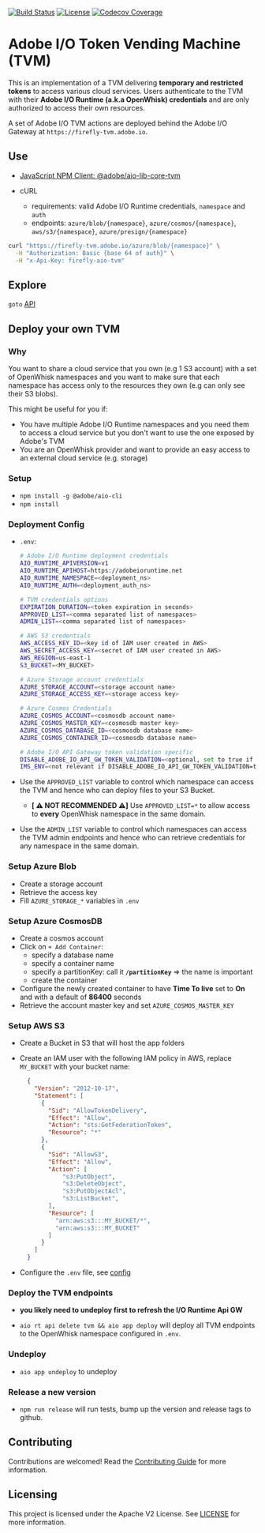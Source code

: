 [![Build Status](https://travis-ci.com/adobe/aio-tvm.svg?branch=master)](https://travis-ci.com/adobe/aio-tvm)
[![License](https://img.shields.io/badge/License-Apache%202.0-blue.svg)](https://opensource.org/licenses/Apache-2.0)
[![Codecov Coverage](https://img.shields.io/codecov/c/github/adobe/aio-tvm/master.svg?style=flat-square)](https://codecov.io/gh/adobe/aio-tvm/)

# Adobe I/O Token Vending Machine (TVM)

This is an implementation of a TVM delivering **temporary and restricted tokens** to access various cloud services. Users authenticate
to the TVM with their **Adobe I/O Runtime (a.k.a OpenWhisk) credentials** and are only authorized to access their own resources.

A set of Adobe I/O TVM actions are deployed behind the Adobe I/O Gateway at `https://firefly-tvm.adobe.io`.

## Use

- [JavaScript NPM Client: @adobe/aio-lib-core-tvm](https://github.com/adobe/aio-lib-core-tvm#use)

- cURL
  - requirements: valid Adobe I/O Runtime credentials, `namespace` and `auth`
  - endpoints: `azure/blob/{namespace}`, `azure/cosmos/{namespace}`, `aws/s3/{namespace}`, `azure/presign/{namespace}`

```bash
curl "https://firefly-tvm.adobe.io/azure/blob/{namespace}" \
  -H "Authorization: Basic {base 64 of auth}" \
  -H "x-Api-Key: firefly-aio-tvm"
```

## Explore

`goto` [API](https://opensource.adobe.com/aio-tvm/docs/api.html)

## Deploy your own TVM

### Why

You want to share a cloud service that you own (e.g 1 S3 account) with a set of OpenWhisk namespaces and you want to
make sure that each namespace has access only to the resources they own (e.g can only see their S3 blobs).

This might be useful for you if:

- You have multiple Adobe I/O Runtime namespaces and you need them to access a cloud service but you don't want to use
  the one exposed by Adobe's TVM
- You are an OpenWhisk provider and want to provide an easy access to an external cloud service (e.g. storage)

### Setup

- `npm install -g @adobe/aio-cli`
- `npm install`

### Deployment Config

- `.env`:

  ```bash
  # Adobe I/O Runtime deployment credentials
  AIO_RUNTIME_APIVERSION=v1
  AIO_RUNTIME_APIHOST=https://adobeioruntime.net
  AIO_RUNTIME_NAMESPACE=<deployment_ns>
  AIO_RUNTIME_AUTH=<deployment_auth_ns>

  # TVM credentials options
  EXPIRATION_DURATION=<token expiration in seconds>
  APPROVED_LIST=<comma separated list of namespaces>
  ADMIN_LIST=<comma separated list of namespaces>

  # AWS S3 credentials
  AWS_ACCESS_KEY_ID=<key id of IAM user created in AWS>
  AWS_SECRET_ACCESS_KEY=<secret of IAM user created in AWS>
  AWS_REGION=us-east-1
  S3_BUCKET=<MY_BUCKET>

  # Azure Storage account credentials
  AZURE_STORAGE_ACCOUNT=<storage account name>
  AZURE_STORAGE_ACCESS_KEY=<storage access key>

  # Azure Cosmos Credentials
  AZURE_COSMOS_ACCOUNT=<cosmosdb account name>
  AZURE_COSMOS_MASTER_KEY=<cosmosdb master key>
  AZURE_COSMOS_DATABASE_ID=<cosmosdb database name>
  AZURE_COSMOS_CONTAINER_ID=<cosmosdb database name>

  # Adobe I/O API Gateway token validation specific
  DISABLE_ADOBE_IO_API_GW_TOKEN_VALIDATION=<optional, set to true if TVM is not deployed behind the Adobe I/O API Gateway>
  IMS_ENV=<not relevant if DISABLE_ADOBE_IO_API_GW_TOKEN_VALIDATION=true, IMS env for validating the Adobe I/O API Gateway token>
  ```

- Use the `APPROVED_LIST` variable to control which namespace can access the TVM and
  hence who can deploy files to your S3 Bucket.
  - **[ ⚠️ NOT RECOMMENDED ⚠️]** Use `APPROVED_LIST=*` to allow access to
    **every** OpenWhisk namespace in the same domain.

- Use the `ADMIN_LIST` variable to control which namespaces can access the TVM admin
  endpoints and hence who can retrieve credentials for any namespace in the same domain.

### Setup Azure Blob

- Create a storage account
- Retrieve the access key
- Fill `AZURE_STORAGE_*` variables in `.env`

### Setup Azure CosmosDB

- Create a cosmos account
- Click on `+ Add Container`:
  - specify a database name
  - specify a container name
  - specify a partitionKey: call it **`/partitionKey`** => the name is important
  - create the container
- Configure the newly created container to have **Time To live** set to **On** and with a default of **86400** seconds
- Retrieve the account master key and set `AZURE_COSMOS_MASTER_KEY`

### Setup AWS S3

- Create a Bucket in S3 that will host the app folders
- Create an IAM user with the following IAM policy in AWS, replace `MY_BUCKET` with your bucket name:

  ```json
    {
      "Version": "2012-10-17",
      "Statement": [
        {
          "Sid": "AllowTokenDelivery",
          "Effect": "Allow",
          "Action": "sts:GetFederationToken",
          "Resource": "*"
        },
        {
          "Sid": "AllowS3",
          "Effect": "Allow",
          "Action": [
              "s3:PutObject",
              "s3:DeleteObject",
              "s3:PutObjectAcl",
              "s3:ListBucket",
          ],
          "Resource": [
            "arn:aws:s3:::MY_BUCKET/*",
            "arn:aws:s3:::MY_BUCKET"
          ]
        }
      ]
    }
  ```

- Configure the `.env` file, see [config](#deployment-config)

### Deploy the TVM endpoints

- **you likely need to undeploy first to refresh the I/O Runtime Api GW**

- `aio rt api delete tvm && aio app deploy` will deploy all TVM endpoints to the OpenWhisk namespace configured in `.env`.

### Undeploy

- `aio app undeploy` to undeploy

### Release a new version

- `npm run release` will run tests, bump up the version and release tags to github.

## Contributing

Contributions are welcomed! Read the [Contributing Guide](./.github/CONTRIBUTING.md) for more information.

## Licensing

This project is licensed under the Apache V2 License. See [LICENSE](LICENSE) for more information.
